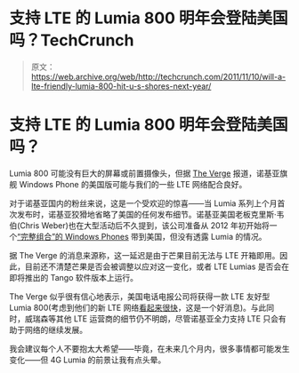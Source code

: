 # 支持 LTE 的 Lumia 800 明年会登陆美国吗？TechCrunch

> 原文：<https://web.archive.org/web/http://techcrunch.com/2011/11/10/will-a-lte-friendly-lumia-800-hit-u-s-shores-next-year/>

# 支持 LTE 的 Lumia 800 明年会登陆美国吗？

Lumia 800 可能没有巨大的屏幕或前置摄像头，但据 [The Verge](https://web.archive.org/web/20230205043241/http://www.theverge.com/2011/11/10/2551810/nokia-lumia-800-att-lte) 报道，诺基亚旗舰 Windows Phone 的美国版可能与我们的一些 LTE 网络配合良好。

对于诺基亚国内的粉丝来说，这是一个受欢迎的惊喜——当 Lumia 系列上个月首次发布时，诺基亚狡猾地省略了美国的任何发布细节。诺基亚美国老板克里斯·韦伯(Chris Weber)也在大型活动后不久提到，该公司准备从 2012 年初开始将一个[“完整组合”的 Windows Phones](https://web.archive.org/web/20230205043241/https://techcrunch.com/2011/10/28/nokia-devises-u-s-strategy-but-can-they-pull-it-off/) 带到美国，但没有透露 Lumia 的情况。

据 The Verge 的消息来源称，这一延迟是由于芒果目前无法与 LTE 开箱即用。因此，目前还不清楚芒果是否会被调整以应对这一变化，或者 LTE Lumias 是否会在即将推出的 Tango 软件版本上运行。

The Verge 似乎很有信心地表示，美国电话电报公司将获得一款 LTE 友好型 Lumia 800(考虑到他们的新 LTE 网络[看起来很快](https://web.archive.org/web/20230205043241/http://androidandme.com/2011/11/news/atts-4g-lte-speed-tests-reach-65-mbps-down/)，这是一个好消息)。与此同时，威瑞森等其他 LTE 运营商的细节仍不明朗，尽管诺基亚全力支持 LTE 只会有助于网络的继续发展。

我会建议每个人不要抱太大希望——毕竟，在未来几个月内，很多事情都可能发生变化——但 4G Lumia 的前景让我有点头晕。